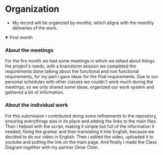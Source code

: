 # Organization
* My record will be organized by months, which aligns with the monthly deliveries of the work.
<details open> <summary>First month</summary>
  
### About the meetings
  
  For the firs month we had some meetings in which we talked about things the project's needs, with a brainstorm session we completed the requirements done
  talking about the functional and non functional requirements, for my part i gave ideas for the final requirements.
  Due to our personal schedules with other
  classes we couldn't work much during the meetings, so we only shared some ideas, organized our work system and gathered a bit of information.
  
### About the individual work

  For this submission i contributed doing some refinements to the repository, ensuring everythings was in its place and adding the links to the 
  main files.
  Then i helped with the script, making it simple but full of the information it needed, fixing the gramar and then translating it into English, because
  we decided to do our video in English.
  Then i edited the video, uploaded it to youtube and putting the link on the main page.
  And finally i made the Class Diagram together with my partner Omar Chim.</details>
